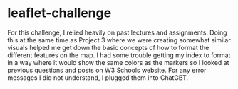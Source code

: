 # leaflet-challenge
For this challenge, I relied heavily on past lectures and assignments. Doing this at the same time as Project 3 where we were creating somewhat similar visuals helped me get down the basic concepts of how to format
the different features on the map. I had some trouble getting my index to format in a way where it would show the same colors as the markers so I looked at previous questions and posts on W3 Schools website. For any error messages I did not understand, I plugged them into ChatGBT.
